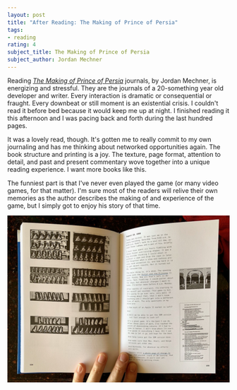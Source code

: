 ```yaml
---
layout: post
title: "After Reading: The Making of Prince of Persia"
tags:
- reading
rating: 4
subject_title: The Making of Prince of Persia
subject_author: Jordan Mechner
---
```


Reading [_The Making of Prince of Persia_][0] journals, by Jordan Mechner, is energizing and stressful. They are the journals of a 20-something year old developer and writer. Every interaction is dramatic or consequential or fraught. Every downbeat or still moment is an existential crisis. I couldn't read it before bed because it would keep me up at night. I finished reading it this afternoon and I was pacing back and forth during the last hundred pages.

It was a lovely read, though. It's gotten me to really commit to my own journaling and has me thinking about networked opportunities again. The book structure and printing is a joy. The texture, page format, attention to detail, and past and present commentary wove together into a unique reading experience. I want more books like this.

The funniest part is that I've never even played the game (or many video games, for that matter). I'm sure most of the readers will relive their own memories as the author describes the making of and experience of the game, but I simply got to enjoy his story of that time.

![Photo of The Making of Prince of Persia book](/media/prince-of-persia.jpg)

[0]: https://press.stripe.com/#the-making-of-prince-of-persia
